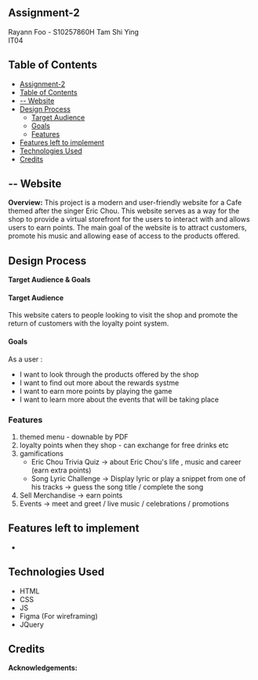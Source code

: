 ## Assignment-2
Rayann Foo - S10257860H
Tam Shi Ying  
IT04 

## Table of Contents

- [Assignment-2](#assignment-2)
- [Table of Contents](#table-of-contents)
- [-- Website](#---website)
- [Design Process](#design-process)
    - [Target Audience](#target-audience)
    - [Goals](#goals)
  - [Features](#features)
- [Features left to implement](#features-left-to-implement)
- [Technologies Used](#technologies-used)
- [Credits](#credits)

## -- Website

**Overview:**
This project is a modern and user-friendly website for a Cafe themed after the singer Eric Chou. This website serves as a way for the shop to provide a virtual storefront for the users to interact with and allows users to earn points. The main goal of the website is to attract customers, promote his music and allowing ease of access to the products offered.

## Design Process

**Target Audience & Goals** 
#### Target Audience
This website caters to people looking to visit the shop and promote the return of customers with the loyalty point system.

#### Goals
As a user :
- I want to look through the products offered by the shop
- I want to find out more about the rewards systme
- I want to earn more points by playing the game
- I want to learn more about the events that will be taking place

### Features
1. themed menu - downable by PDF
2. loyalty points when they shop - can exchange for free drinks etc 
3. gamifications 
   - Eric Chou Trivia Quiz -> about Eric Chou's life , music and career (earn extra points)
   - Song Lyric Challenge -> Display lyric or play a snippet from one of his tracks -> guess the song title / complete the song
4. Sell Merchandise -> earn points 
5. Events -> meet and greet / live music / celebrations / promotions 
## Features left to implement
- 

## Technologies Used
- HTML
- CSS
- JS
- Figma (For wireframing)
- JQuery

## Credits
 

**Acknowledgements:**  



